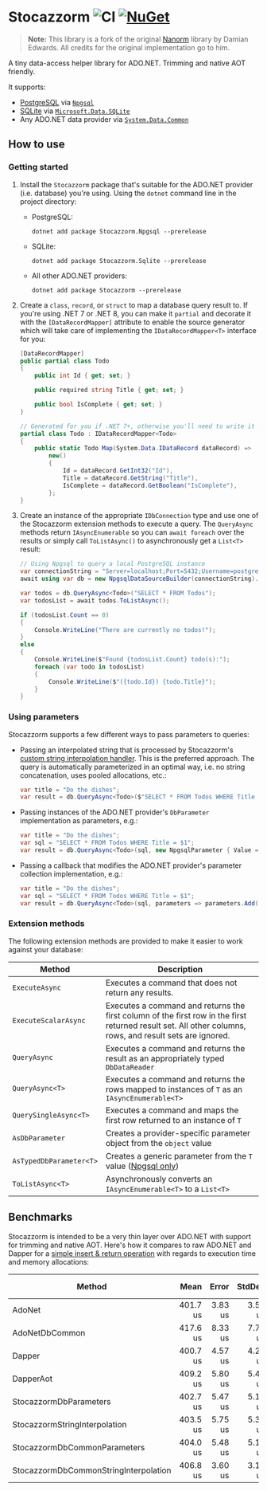 # Stocazzorm ![CI](https://github.com/armanimichael/Stocazzorm/actions/workflows/ci.yml/badge.svg) [![NuGet](https://img.shields.io/nuget/v/Stocazzorm?logo=nuget)](https://www.nuget.org/packages/Stocazzorm/)

> **Note:** This library is a fork of the original [Nanorm](https://github.com/damianedwards/Nanorm) library by Damian Edwards. All credits for the original implementation go to him.

A tiny data-access helper library for ADO.NET. Trimming and native AOT friendly.

It supports:

- [PostgreSQL](https://www.postgresql.org/) via [`Npgsql`](https://www.npgsql.org/)
- [SQLite](https://www.sqlite.org/) via [`Microsoft.Data.SQLite`](https://learn.microsoft.com/dotnet/standard/data/sqlite/)
- Any ADO.NET data provider via [`System.Data.Common`](https://learn.microsoft.com/dotnet/api/system.data.common)

## How to use

### Getting started

1. Install the `Stocazzorm` package that's suitable for the ADO.NET provider (i.e. database) you're using. Using the `dotnet` command line in the project directory:
    - PostgreSQL:

        ```shell
        dotnet add package Stocazzorm.Npgsql --prerelease
        ```

    - SQLite:

        ```shell
        dotnet add package Stocazzorm.Sqlite --prerelease
        ```

    - All other ADO.NET providers:

        ```shell
        dotnet add package Stocazzorm --prerelease
        ```

1. Create a `class`, `record`, or `struct` to map a database query result to. If you're using .NET 7 or .NET 8, you can make it `partial` and decorate it with the `[DataRecordMapper]` attribute to enable the source generator which will take care of implementing the `IDataRecordMapper<T>` interface for you:

    ```csharp
    [DataRecordMapper]
    public partial class Todo
    {
        public int Id { get; set; }

        public required string Title { get; set; }

        public bool IsComplete { get; set; }
    }

    // Generated for you if .NET 7+, otherwise you'll need to write it yourself
    partial class Todo : IDataRecordMapper<Todo>
    {
        public static Todo Map(System.Data.IDataRecord dataRecord) =>
            new()
            {
                Id = dataRecord.GetInt32("Id"),
                Title = dataRecord.GetString("Title"),
                IsComplete = dataRecord.GetBoolean("IsComplete"),
            };
    }
    ```

1. Create an instance of the appropriate `IDbConnection` type and use one of the Stocazzorm extension methods to execute a query. The `QueryAsync` methods return `IAsyncEnumerable` so you can `await foreach` over the results or simply call `ToListAsync()` to asynchronously get a `List<T>` result:

    ```csharp
    // Using Npgsql to query a local PostgreSQL instance
    var connectionString = "Server=localhost;Port=5432;Username=postgres;Database=postgres";
    await using var db = new NpgsqlDataSourceBuilder(connectionString).Build();

    var todos = db.QueryAsync<Todo>("SELECT * FROM Todos");
    var todosList = await todos.ToListAsync();

    if (todosList.Count == 0)
    {
        Console.WriteLine("There are currently no todos!");
    }
    else
    {
        Console.WriteLine($"Found {todosList.Count} todo(s):");
        foreach (var todo in todosList)
        {
            Console.WriteLine($"({todo.Id}) {todo.Title}");
        }
    }
    ```

### Using parameters

Stocazzorm supports a few different ways to pass parameters to queries:

- Passing an interpolated string that is processed by Stocazzorm's [custom string interpolation handler](https://learn.microsoft.com/dotnet/csharp/whats-new/tutorials/interpolated-string-handler). This is the preferred approach. The query is automatically parameterized in an optimal way, i.e. no string concatenation, uses pooled allocations, etc.:

    ```csharp
    var title = "Do the dishes";
    var result = db.QueryAsync<Todo>($"SELECT * FROM Todos WHERE Title = {title}")
    ```

- Passing instances of the ADO.NET provider's `DbParameter` implementation as parameters, e.g.:

    ```csharp
    var title = "Do the dishes";
    var sql = "SELECT * FROM Todos WHERE Title = $1";
    var result = db.QueryAsync<Todo>(sql, new NpgsqlParameter { Value =  title }))
    ```

- Passing a callback that modifies the ADO.NET provider's parameter collection implementation, e.g.:

    ```csharp
    var title = "Do the dishes";
    var sql = "SELECT * FROM Todos WHERE Title = $1";
    var result = db.QueryAsync<Todo>(sql, parameters => parameters.Add(title))
    ```

### Extension methods

The following extension methods are provided to make it easier to work against your database:

Method | Description
------ | -----------
`ExecuteAsync` | Executes a command that does not return any results.
`ExecuteScalarAsync` | Executes a command and returns the first column of the first row in the first returned result set. All other columns, rows, and result sets are ignored.
`QueryAsync` | Executes a command and returns the result as an appropriately typed `DbDataReader`
`QueryAsync<T>` | Executes a command and returns the rows mapped to instances of `T` as an `IAsyncEnumerable<T>`
`QuerySingleAsync<T>` | Executes a command and maps the first row returned to an instance of `T`
`AsDbParameter` | Creates a provider-specific parameter object from the `object` value
`AsTypedDbParameter<T>` | Creates a generic parameter from the `T` value ([Npgsql only](https://www.npgsql.org/doc/basic-usage.html#strongly-typed-parameters))
`ToListAsync<T>` | Asynchronously converts an `IAsyncEnumerable<T>` to a `List<T>`

## Benchmarks

Stocazzorm is intended to be a very thin layer over ADO.NET with support for trimming and native AOT. Here's how it compares to raw ADO.NET and Dapper for a [simple insert & return operation](./tests/Stocazzorm.Benchmarks/Program.cs) with regards to execution time and memory allocations:

| Method                            | Mean     | Error   | StdDev  | Ratio | RatioSD | Allocated | Alloc Ratio |
|---------------------------------- |---------:|--------:|--------:|------:|--------:|----------:|------------:|
| AdoNet                            | 401.7 us | 3.83 us | 3.58 us |  1.00 |    0.00 |   2.49 KB |        1.00 |
| AdoNetDbCommon                    | 417.6 us | 8.33 us | 7.79 us |  1.04 |    0.03 |   4.18 KB |        1.68 |
| Dapper                            | 400.7 us | 4.57 us | 4.28 us |  1.00 |    0.01 |   3.19 KB |        1.28 |
| DapperAot                         | 409.2 us | 5.80 us | 5.43 us |  1.02 |    0.01 |   3.27 KB |        1.32 |
| StocazzormDbParameters                | 402.7 us | 5.47 us | 5.12 us |  1.00 |    0.02 |   2.65 KB |        1.07 |
| StocazzormStringInterpolation         | 403.5 us | 5.75 us | 5.38 us |  1.00 |    0.02 |   2.68 KB |        1.08 |
| StocazzormDbCommonParameters          | 404.0 us | 5.48 us | 5.12 us |  1.01 |    0.01 |   2.86 KB |        1.15 |
| StocazzormDbCommonStringInterpolation | 406.8 us | 3.60 us | 3.19 us |  1.01 |    0.01 |   3.12 KB |        1.26 |
